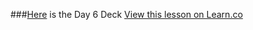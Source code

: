 ###[Here](https://docs.google.com/presentation/d/1LJMche3oKe13AkUeAhJUXoBKJVF3XPveFdmMJI9WMH4/edit?usp=sharing) is the Day 6 Deck
<a href='https://learn.co/lessons/hs-ruby1-unit6-deck' data-visibility='hidden'>View this lesson on Learn.co</a>
